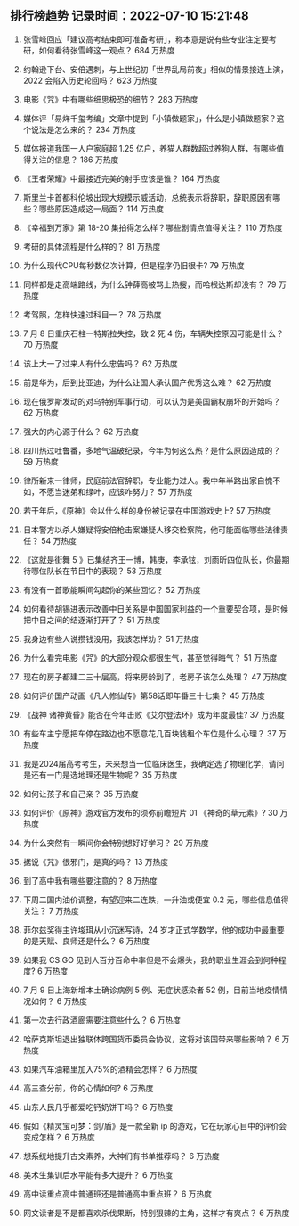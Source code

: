 
## 排行榜趋势 记录时间：2022-07-10 15:21:48
  
  1. 张雪峰回应「建议高考结束即可准备考研」，称本意是说有些专业注定要考研，如何看待张雪峰这一观点？ 684 万热度
    
  2. 约翰逊下台、安倍遇刺，与上世纪初「世界乱局前夜」相似的情景接连上演，2022 会陷入历史轮回吗？ 623 万热度
    
  3. 电影《咒》中有哪些细思极恐的细节？ 283 万热度
    
  4. 媒体评「易烊千玺考编」文章中提到「小镇做题家」，什么是小镇做题家？这个说法是怎么来的？ 234 万热度
    
  5. 媒体报道我国一人户家庭超 1.25 亿户，养猫人群数超过养狗人群，有哪些值得关注的信息？ 186 万热度
    
  6. 《王者荣耀》中最接近完美的射手应该是谁？ 164 万热度
    
  7. 斯里兰卡首都科伦坡出现大规模示威活动，总统表示将辞职，辞职原因有哪些？哪些原因造成这一局面？ 114 万热度
    
  8. 《幸福到万家》第 18-20 集拍得怎么样？哪些剧情点值得关注？ 110 万热度
    
  9. 考研的具体流程是什么样的？ 81 万热度
    
  10. 为什么现代CPU每秒数亿次计算，但是程序仍旧很卡? 79 万热度
    
  11. 同样都是走高端路线，为什么钟薛高被骂上热搜，而哈根达斯却没有？ 79 万热度
    
  12. 考驾照，怎样快速过科目一？ 78 万热度
    
  13. 7 月 8 日重庆石柱一特斯拉失控，致 2 死 4 伤，车辆失控原因可能是什么？ 70 万热度
    
  14. 该上大一了过来人有什么忠告吗？ 62 万热度
    
  15. 前是华为，后到比亚迪，为什么让国人承认国产优秀这么难？ 62 万热度
    
  16. 现在俄罗斯发动的对乌特别军事行动，可以认为是美国霸权崩坏的开始吗？ 62 万热度
    
  17. 强大的内心源于什么？ 62 万热度
    
  18. 四川热过吐鲁番，多地气温破纪录，今年为何这么热？是什么原因造成的？ 59 万热度
    
  19. 律所新来一律师，民庭前法官辞职，专业能力过人。我中年半路出家自愧不如，不愿当迷弟和绿叶，应该咋努力？ 57 万热度
    
  20. 若干年后，《原神》会以什么样的身份被记录在中国游戏史上? 57 万热度
    
  21. 日本警方以杀人嫌疑将安倍枪击案嫌疑人移交检察院，他可能面临哪些法律责任？ 54 万热度
    
  22. 《这就是街舞 5 》已集结齐王一博，韩庚，李承铉，刘雨昕四位队长，你最期待哪位队长在节目中的表现？ 53 万热度
    
  23. 有没有一首歌能瞬间勾起你的某些回忆？ 52 万热度
    
  24. 如何看待胡锡进表示改善中日关系是中国国家利益的一个重要契合项，是时候把中日之间的结逐渐打开了？ 51 万热度
    
  25. 我身边有些人说攒钱没用，我该怎样劝？ 51 万热度
    
  26. 为什么看完电影《咒》的大部分观众都很生气，甚至觉得晦气？ 51 万热度
    
  27. 现在的房子都建二三十层高，将来房龄到了，老房子该怎么处理？ 47 万热度
    
  28. 如何评价国产动画《凡人修仙传》第58话即年番三十七集？ 45 万热度
    
  29. 《战神 诸神黄昏》能否在今年击败《艾尔登法环》成为年度最佳? 37 万热度
    
  30. 有些车主宁愿把车停在路边也不愿意花几百块钱租个车位是什么心理？ 37 万热度
    
  31. 我是2024届高考考生，未来想当一位临床医生，我确定选了物理化学，请问是还有一门是选地理还是生物呢？ 35 万热度
    
  32. 如何让孩子和自己亲？ 35 万热度
    
  33. 如何评价《原神》游戏官方发布的须弥前瞻短片 01 《神奇的草元素》? 30 万热度
    
  34. 为什么突然有一瞬间你会特别想好好学习？ 29 万热度
    
  35. 据说《咒》很邪门，是真的吗？ 13 万热度
    
  36. 到了高中我有哪些要注意的？ 8 万热度
    
  37. 下周二国内油价调整，有望迎来二连跌，一升油或便宜 0.2 元，哪些信息值得关注？ 7 万热度
    
  38. 菲尔兹奖得主许埈珥从小沉迷写诗，24 岁才正式学数学，他的成功中最重要的是天赋、良师还是什么？ 6 万热度
    
  39. 如果我 CS:GO 见到人百分百命中率但是不会爆头，我的职业生涯会到何种程度? 6 万热度
    
  40. 7 月 9 日上海新增本土确诊病例 5 例、无症状感染者 52 例，目前当地疫情情况如何？ 6 万热度
    
  41. 第一次去行政酒廊需要注意些什么？ 6 万热度
    
  42. 哈萨克斯坦退出独联体跨国货币委员会协议，这将对该国带来哪些影响？ 6 万热度
    
  43. 如果汽车油箱里加入75%的酒精会怎样？ 6 万热度
    
  44. 高三查分前，你的心情如何? 6 万热度
    
  45. 山东人民几乎都爱吃钙奶饼干吗？ 6 万热度
    
  46. 假如《精灵宝可梦：剑/盾》是一款全新 ip 的游戏，它在玩家心目中的评价会变成怎样？ 6 万热度
    
  47. 想系统地提升古文素养，大神们有书单推荐吗？ 6 万热度
    
  48. 美术生集训后水平能有多大提升？ 6 万热度
    
  49. 高中读重点高中普通班还是普通高中重点班？ 6 万热度
    
  50. 网文读者是不是都喜欢杀伐果断，特别狠辣的主角，这样才有爽点？ 6 万热度
    